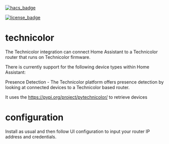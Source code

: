 [![hacs_badge](https://img.shields.io/badge/HACS-Default-orange.svg)](https://github.com/hacs/integration)

[![license_badge](https://img.shields.io/github/license/shaiu/technicolor)](https://img.shields.io/github/license/shaiu/technicolor)

# technicolor

The Technicolor integration can connect Home Assistant to a Technicolor router that runs on Technicolor firmware.

There is currently support for the following device types within Home Assistant:

Presence Detection - The Technicolor platform offers presence detection by looking at connected devices to a Technicolor based router.

It uses the https://pypi.org/project/pytechnicolor/ to retrieve devices

# configuration

Install as usual and then follow UI configuration to input your router IP address and credentials.
